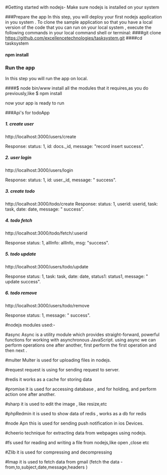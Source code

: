 #Getting started with nodejs-
Make sure nodejs is installed on your system

###Prepare the app
In this step, you will deploy your first nodejs application in you system .
To clone the sample application so that you have a local version of the code that you can run on your local system , execute the following commands in your local command shell or terminal:
####git clone https://github.com/excellencetechnologies/tasksystem.git
####cd tasksystem
#### npm install
### Run the app
In this step you will run the app on local.

####$ node bin/www
install all the modules that it requires,as you do previously,like $ npm install <Module Name>

now your app is ready to run 

###Api's for todoApp

##### 1. create user 
http://localhost:3000/users/create

Response: status: 1, id: docs._id, message: "record insert success".

##### 2. user login
http://localhost:3000/users/login

Response: status: 1, id: user._id, message: " success".

##### 3. create todo
http://localhost:3000/todo/create
 Response: status: 1, userid: userid, task: task, date: date, message: " success".

##### 4. todo fetch
http://localhost:3000/todo/fetch/:userid

Response status: 1, allInfo: allInfo, msg: "success".

##### 5. todo update
http://localhost:3000/users/todo/update

Response  status: 1, task: task, date: date, status1: status1, message: " update success".

##### 6. todo remove
http://localhost:3000/users/todo/remove

Response status: 1, message: " success".


#nodejs modules used:-

#async
Async is a utility module which provides straight-forward, powerful functions for working with asynchronous JavaScript.  using async we can perform operations one after another, first perform the first operation and then next . 

#multer 
Multer is used for uploading files in nodejs.

#request 
request is using for sending request to server.

#redis
it works as a cache for storing data

#promise 
it is used for accessing database , and for holding, and perform action one after another.

#sharp
it is used to edit the image , like resize,etc

#phpRedmin 
it is used to show data of redis , works as a db for redis

#node Apn
this is used for sending push notification in ios Devices. 

#cheerio
technique for extracting data from webpages using nodejs.

#fs
used for reading and writing a file from nodejs,like open ,close etc

#Zlib
it is used for compressing and decompressing

#Imap
it is used to fetch data from gmail (fetch the data -from,to,subject,date,message,headers )
